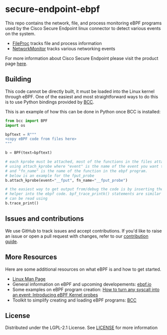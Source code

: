 # secure-endpoint-ebpf

This repo contains the network, file, and process monitoring eBPF programs used by the Cisco Secure Endpoint linux connector to detect various events on the system.

- [FileProc](src/SeEbpfFileProcProgram.c) tracks file and process information
- [NetworkMonitor](src/SeEbpfNetworkMonitorProgram.c) tracks various networking events

For more information about Cisco Secure Endpoint please visit the product page [here](https://www.cisco.com/site/us/en/products/security/endpoint-security/secure-endpoint/index.html).

## Building
This code cannot be directly built, it must be loaded into the Linux kernel through eBPF. One of the easiest and most straightforward ways to do this is to use Python bindings provided by [BCC](https://github.com/iovisor/bcc). 

This is an example of how this can be done in Python once BCC is installed: 
```python
from bcc import BPF
import os

bpftext = R"""
<copy eBPF code from files here>
"""

b = BPF(text=bpftext)

# each kprobe must be attached, most of the functions in the files attach to a kprobe
# using attach_kprobe where "event" is the name of the event you want to attach the kprobe to 
# and "fn_name" is the name of the function in the ebpf program.
# below is an example for the fput_probe
b.attach_kprobe(event="__fput", fn_name="__fput_probe")

# the easiest way to get output from/debug the code is by inserting the bpf_trace_printk() 
# helper into the ebpf code. bpf_trace_printk() statements are similar to printf() and
# can be read using 
b.trace_print()

```

## Issues and contributions
We use GitHub to track issues and accept contributions. If you'd like to raise an issue or open a pull request with changes, refer to our [contribution guide](docs/CONTRIBUTING.md).

## More Resources

Here are some additional resources on what eBPF is and how to get started.
- [Linux Man Page](https://man7.org/linux/man-pages/man2/bpf.2.html)
- General information on eBPF and upcoming developements: [ebpf.io](https://ebpf.io)
- Some examples on eBPF program creation: [How to turn any syscall into an event: Introducing eBPF Kernel probes](https://blog.yadutaf.fr/2016/03/30/turn-any-syscall-into-event-introducing-ebpf-kernel-probes/)
- Toolkit to simplify creating and loading eBPF programs: [BCC](https://github.com/iovisor/bcc)

## License
Distributed under the LGPL-2.1 License. See [LICENSE](LICENSE) for more information


